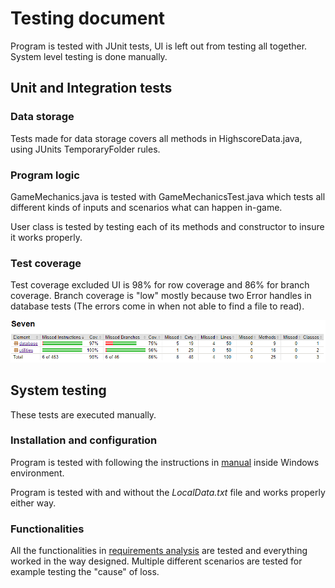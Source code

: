 # Testing document

Program is tested with JUnit tests, UI is left out from testing all together. System level testing is done manually.

## Unit and Integration tests
### Data storage  
Tests made for data storage covers all methods in HighscoreData.java, using JUnits TemporaryFolder rules.

### Program logic
GameMechanics.java is tested with GameMechanicsTest.java which tests all different kinds of inputs 
and scenarios what can happen in-game.

User class is tested by testing each of its methods and constructor to insure it works properly.

### Test coverage
Test coverage excluded UI is 98% for row coverage and 86% for branch coverage. 
Branch coverage is "low" mostly because two Error handles in database tests (The errors come in when not able to find a file to read).

<img src="https://github.com/kettroni/otm-harjoitustyo/blob/master/Seven/Documentation/Pictures/TestCoverage.png">

## System testing
These tests are executed manually.

### Installation and configuration

Program is tested with following the instructions in [manual](https://github.com/kettroni/otm-harjoitustyo/blob/master/Seven/Documentation/manual.md)
 inside Windows environment.

Program is tested with and without the _LocalData.txt_ file and works properly either way.

### Functionalities
All the functionalities in [requirements analysis](https://github.com/kettroni/otm-harjoitustyo/blob/master/Seven/Documentation/Requirements%20analysis.md)
 are tested and everything worked in the way designed. Multiple different scenarios are tested for example testing the "cause" of loss.
